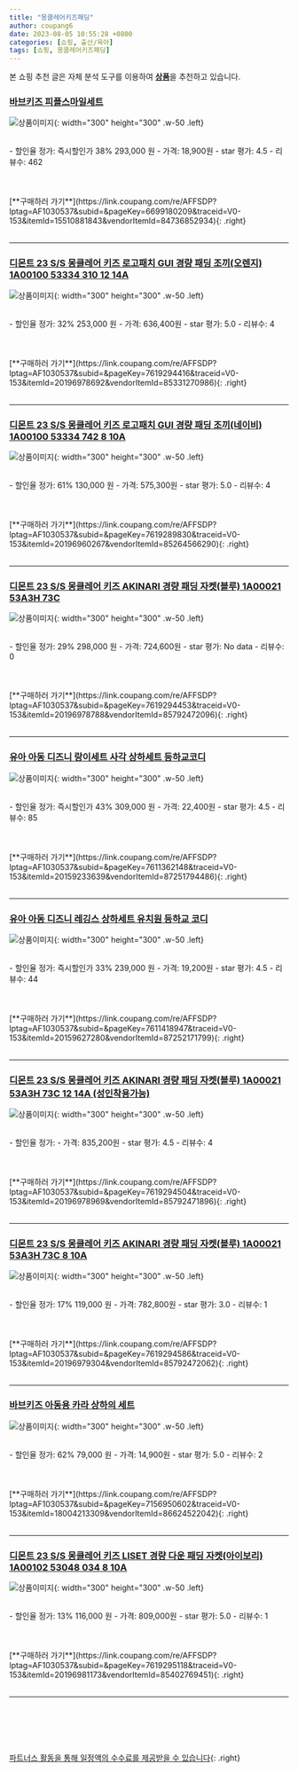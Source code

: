 ```yaml
---
title: "몽클레어키즈패딩"
author: coupang6
date: 2023-08-05 10:55:28 +0800
categories: [쇼핑, 출산/육아]
tags: [쇼핑, 몽클레어키즈패딩]
---
```


본 쇼핑 추천 글은 자체 분석 도구를 이용하여 [**상품**](https://link.coupang.com/a/bao1ui)을 추천하고 있습니다.

### [바브키즈 피플스마일세트](https://link.coupang.com/re/AFFSDP?lptag=AF1030537&subid=&pageKey=6699180209&traceid=V0-153&itemId=15510881843&vendorItemId=84736852934)

![상품이미지](https://thumbnail10.coupangcdn.com/thumbnails/remote/230x230ex/image/vendor_inventory/c5c7/61f69120dfad1b219263c17008424186ea73cbe8eb5cdf899758308af868.jpg){: width="300" height="300" .w-50 .left}


<br>
- 할인율 정가: 즉시할인가 38%  293,000   원
- 가격: 18,900원
- star 평가: 4.5
- 리뷰수: 462
<br>
<br>
<br>
<br>
[**구매하러 가기**](https://link.coupang.com/re/AFFSDP?lptag=AF1030537&subid=&pageKey=6699180209&traceid=V0-153&itemId=15510881843&vendorItemId=84736852934){: .right}
<br>
<br>

---

### [디몬트 23 S/S 몽클레어 키즈 로고패치 GUI 경량 패딩 조끼(오렌지) 1A00100 53334 310 12 14A](https://link.coupang.com/re/AFFSDP?lptag=AF1030537&subid=&pageKey=7619294416&traceid=V0-153&itemId=20196978692&vendorItemId=85331270986)

![상품이미지](https://thumbnail6.coupangcdn.com/thumbnails/remote/230x230ex/image/vendor_inventory/f930/9b61774c4643b355909f9f4ded1f52c5eb978b91a8aa4b123eafaff8cad8.jpg){: width="300" height="300" .w-50 .left}


<br>
- 할인율 정가: 32%  253,000   원
- 가격: 636,400원
- star 평가: 5.0
- 리뷰수: 4
<br>
<br>
<br>
<br>
[**구매하러 가기**](https://link.coupang.com/re/AFFSDP?lptag=AF1030537&subid=&pageKey=7619294416&traceid=V0-153&itemId=20196978692&vendorItemId=85331270986){: .right}
<br>
<br>

---

### [디몬트 23 S/S 몽클레어 키즈 로고패치 GUI 경량 패딩 조끼(네이비) 1A00100 53334 742 8 10A](https://link.coupang.com/re/AFFSDP?lptag=AF1030537&subid=&pageKey=7619289830&traceid=V0-153&itemId=20196960267&vendorItemId=85264566290)

![상품이미지](https://thumbnail7.coupangcdn.com/thumbnails/remote/230x230ex/image/vendor_inventory/2d06/fed931ea3ec1eb1d83c090bbaf2e39182f58685ee53785a670ba149f4150.jpg){: width="300" height="300" .w-50 .left}


<br>
- 할인율 정가: 61%  130,000   원
- 가격: 575,300원
- star 평가: 5.0
- 리뷰수: 4
<br>
<br>
<br>
<br>
[**구매하러 가기**](https://link.coupang.com/re/AFFSDP?lptag=AF1030537&subid=&pageKey=7619289830&traceid=V0-153&itemId=20196960267&vendorItemId=85264566290){: .right}
<br>
<br>

---

### [디몬트 23 S/S 몽클레어 키즈 AKINARI 경량 패딩 자켓(블루) 1A00021 53A3H 73C](https://link.coupang.com/re/AFFSDP?lptag=AF1030537&subid=&pageKey=7619294453&traceid=V0-153&itemId=20196978788&vendorItemId=85792472096)

![상품이미지](https://thumbnail9.coupangcdn.com/thumbnails/remote/230x230ex/image/vendor_inventory/70c4/bbe3878e498d7adf3b1d09873336e147e8bc874e6f0b8b5e473dfaff3893.jpg){: width="300" height="300" .w-50 .left}


<br>
- 할인율 정가: 29%  298,000   원
- 가격: 724,600원
- star 평가: No data
- 리뷰수: 0
<br>
<br>
<br>
<br>
[**구매하러 가기**](https://link.coupang.com/re/AFFSDP?lptag=AF1030537&subid=&pageKey=7619294453&traceid=V0-153&itemId=20196978788&vendorItemId=85792472096){: .right}
<br>
<br>

---

### [유아 아동 디즈니 랑이세트 사각 상하세트 등하교코디](https://link.coupang.com/re/AFFSDP?lptag=AF1030537&subid=&pageKey=7611362148&traceid=V0-153&itemId=20159233639&vendorItemId=87251794486)

![상품이미지](https://thumbnail7.coupangcdn.com/thumbnails/remote/230x230ex/image/vendor_inventory/94f7/74f466a9f291afe70edbba4afb85680c91c87130d4e82b3940f2bea350d5.jpg){: width="300" height="300" .w-50 .left}


<br>
- 할인율 정가: 즉시할인가 43%  309,000   원
- 가격: 22,400원
- star 평가: 4.5
- 리뷰수: 85
<br>
<br>
<br>
<br>
[**구매하러 가기**](https://link.coupang.com/re/AFFSDP?lptag=AF1030537&subid=&pageKey=7611362148&traceid=V0-153&itemId=20159233639&vendorItemId=87251794486){: .right}
<br>
<br>

---

### [유아 아동 디즈니 레깅스 상하세트 유치원 등하교 코디](https://link.coupang.com/re/AFFSDP?lptag=AF1030537&subid=&pageKey=7611418947&traceid=V0-153&itemId=20159627280&vendorItemId=87252171799)

![상품이미지](https://thumbnail6.coupangcdn.com/thumbnails/remote/230x230ex/image/vendor_inventory/a048/03372592193992ce4c55ce84ded3b09f844cd710e67fa061fd11be7a9a0b.jpg){: width="300" height="300" .w-50 .left}


<br>
- 할인율 정가: 즉시할인가 33%  239,000   원
- 가격: 19,200원
- star 평가: 4.5
- 리뷰수: 44
<br>
<br>
<br>
<br>
[**구매하러 가기**](https://link.coupang.com/re/AFFSDP?lptag=AF1030537&subid=&pageKey=7611418947&traceid=V0-153&itemId=20159627280&vendorItemId=87252171799){: .right}
<br>
<br>

---

### [디몬트 23 S/S 몽클레어 키즈 AKINARI 경량 패딩 자켓(블루) 1A00021 53A3H 73C 12 14A (성인착용가능)](https://link.coupang.com/re/AFFSDP?lptag=AF1030537&subid=&pageKey=7619294504&traceid=V0-153&itemId=20196978969&vendorItemId=85792471896)

![상품이미지](https://thumbnail8.coupangcdn.com/thumbnails/remote/230x230ex/image/vendor_inventory/c461/2d579f5f73986a7a764a931b0021b5be02ab1f6e116c6ff9521af2b7ebe0.jpg){: width="300" height="300" .w-50 .left}


<br>
- 할인율 정가: 
- 가격: 835,200원
- star 평가: 4.5
- 리뷰수: 4
<br>
<br>
<br>
<br>
[**구매하러 가기**](https://link.coupang.com/re/AFFSDP?lptag=AF1030537&subid=&pageKey=7619294504&traceid=V0-153&itemId=20196978969&vendorItemId=85792471896){: .right}
<br>
<br>

---

### [디몬트 23 S/S 몽클레어 키즈 AKINARI 경량 패딩 자켓(블루) 1A00021 53A3H 73C 8 10A](https://link.coupang.com/re/AFFSDP?lptag=AF1030537&subid=&pageKey=7619294586&traceid=V0-153&itemId=20196979304&vendorItemId=85792472062)

![상품이미지](https://thumbnail9.coupangcdn.com/thumbnails/remote/230x230ex/image/vendor_inventory/70c4/bbe3878e498d7adf3b1d09873336e147e8bc874e6f0b8b5e473dfaff3893.jpg){: width="300" height="300" .w-50 .left}


<br>
- 할인율 정가: 17%  119,000   원
- 가격: 782,800원
- star 평가: 3.0
- 리뷰수: 1
<br>
<br>
<br>
<br>
[**구매하러 가기**](https://link.coupang.com/re/AFFSDP?lptag=AF1030537&subid=&pageKey=7619294586&traceid=V0-153&itemId=20196979304&vendorItemId=85792472062){: .right}
<br>
<br>

---

### [바브키즈 아동용 카라 상하의 세트](https://link.coupang.com/re/AFFSDP?lptag=AF1030537&subid=&pageKey=7156950602&traceid=V0-153&itemId=18004213309&vendorItemId=86624522042)

![상품이미지](https://thumbnail8.coupangcdn.com/thumbnails/remote/230x230ex/image/vendor_inventory/471b/b23e2dcc1ae724373fa10434c9437cdb6b4ac364620d671040f85925423f.jpg){: width="300" height="300" .w-50 .left}


<br>
- 할인율 정가: 62%  79,000   원
- 가격: 14,900원
- star 평가: 5.0
- 리뷰수: 2
<br>
<br>
<br>
<br>
[**구매하러 가기**](https://link.coupang.com/re/AFFSDP?lptag=AF1030537&subid=&pageKey=7156950602&traceid=V0-153&itemId=18004213309&vendorItemId=86624522042){: .right}
<br>
<br>

---

### [디몬트 23 S/S 몽클레어 키즈 LISET 경량 다운 패딩 자켓(아이보리) 1A00102 53048 034 8 10A](https://link.coupang.com/re/AFFSDP?lptag=AF1030537&subid=&pageKey=7619295118&traceid=V0-153&itemId=20196981173&vendorItemId=85402769451)

![상품이미지](https://thumbnail8.coupangcdn.com/thumbnails/remote/230x230ex/image/vendor_inventory/6045/b2624f7959cec11ddea4528c459f7189509fb102716921359213d84f3bb9.jpg){: width="300" height="300" .w-50 .left}


<br>
- 할인율 정가: 13%  116,000   원
- 가격: 809,000원
- star 평가: 5.0
- 리뷰수: 1
<br>
<br>
<br>
<br>
[**구매하러 가기**](https://link.coupang.com/re/AFFSDP?lptag=AF1030537&subid=&pageKey=7619295118&traceid=V0-153&itemId=20196981173&vendorItemId=85402769451){: .right}
<br>
<br>

---
<br><br><br><br><br> [파트너스 활동을 통해 일정액의 수수료를 제공받을 수 있습니다](https://link.coupang.com/a/bao1ui){: .right}